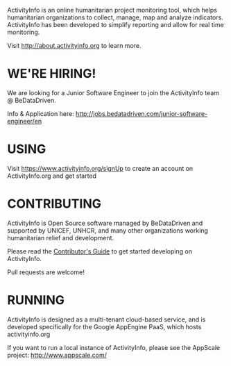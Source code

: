
ActivityInfo is an online humanitarian project monitoring tool, 
which helps humanitarian organizations to collect, manage, map 
and analyze indicators. ActivityInfo has been developed to 
simplify reporting and allow for real time monitoring.

Visit http://about.activityinfo.org to learn more.

WE'RE HIRING!
=============

We are looking for a Junior Software Engineer to join the ActivityInfo team @ BeDataDriven.

Info & Application here: http://jobs.bedatadriven.com/junior-software-engineer/en

USING
=====

Visit https://www.activityinfo.org/signUp to create an account on 
ActivityInfo.org and get started


CONTRIBUTING
============

ActivityInfo is Open Source software managed by BeDataDriven and 
supported by UNICEF, UNHCR, and many other organizations working 
humanitarian relief and development.

Please read the [Contributor's Guide](CONTRIBUTING.md) to get started developing on ActivityInfo.

Pull requests are welcome!


RUNNING
=======

ActivityInfo is designed as a multi-tenant cloud-based service, and 
is developed specifically for the Google AppEngine PaaS, which 
hosts activityinfo.org

If you want to run a local instance of ActivityInfo, please 
see the AppScale project: http://www.appscale.com/



